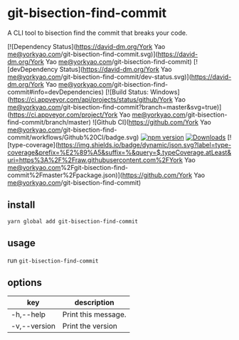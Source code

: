 # git-bisection-find-commit

A CLI tool to bisection find the commit that breaks your code.

[![Dependency Status](https://david-dm.org/York Yao <me@yorkyao.com>/git-bisection-find-commit.svg)](https://david-dm.org/York Yao <me@yorkyao.com>/git-bisection-find-commit)
[![devDependency Status](https://david-dm.org/York Yao <me@yorkyao.com>/git-bisection-find-commit/dev-status.svg)](https://david-dm.org/York Yao <me@yorkyao.com>/git-bisection-find-commit#info=devDependencies)
[![Build Status: Windows](https://ci.appveyor.com/api/projects/status/github/York Yao <me@yorkyao.com>/git-bisection-find-commit?branch=master&svg=true)](https://ci.appveyor.com/project/York Yao <me@yorkyao.com>/git-bisection-find-commit/branch/master)
![Github CI](https://github.com/York Yao <me@yorkyao.com>/git-bisection-find-commit/workflows/Github%20CI/badge.svg)
[![npm version](https://badge.fury.io/js/git-bisection-find-commit.svg)](https://badge.fury.io/js/git-bisection-find-commit)
[![Downloads](https://img.shields.io/npm/dm/git-bisection-find-commit.svg)](https://www.npmjs.com/package/git-bisection-find-commit)
[![type-coverage](https://img.shields.io/badge/dynamic/json.svg?label=type-coverage&prefix=%E2%89%A5&suffix=%&query=$.typeCoverage.atLeast&uri=https%3A%2F%2Fraw.githubusercontent.com%2FYork Yao <me@yorkyao.com>%2Fgit-bisection-find-commit%2Fmaster%2Fpackage.json)](https://github.com/York Yao <me@yorkyao.com>/git-bisection-find-commit)

## install

`yarn global add git-bisection-find-commit`

## usage

run `git-bisection-find-commit`

## options

key | description
--- | ---
-h,--help | Print this message.
-v,--version | Print the version
